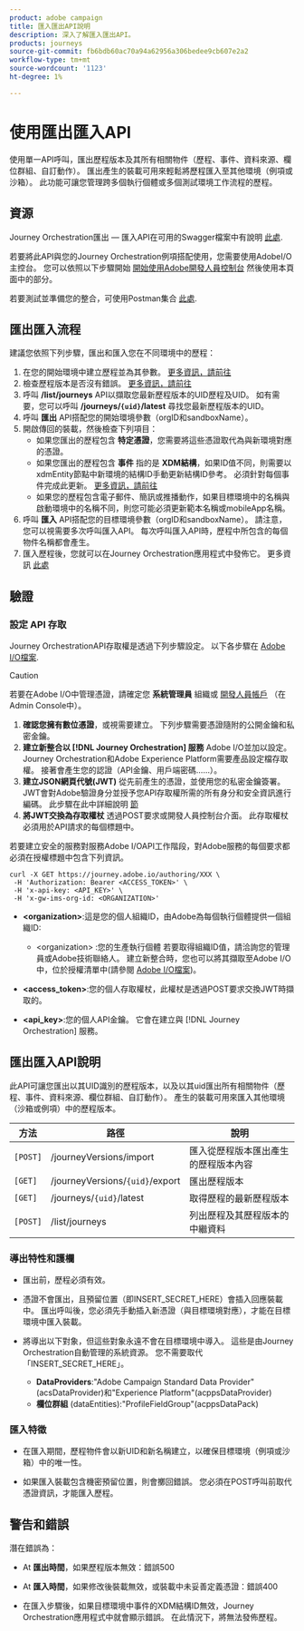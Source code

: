 ```yaml
---
product: adobe campaign
title: 匯入匯出API說明
description: 深入了解匯入匯出API。
products: journeys
source-git-commit: fb6bdb60ac70a94a62956a306bedee9cb607e2a2
workflow-type: tm+mt
source-wordcount: '1123'
ht-degree: 1%

---
```



# 使用匯出匯入API

使用單一API呼叫，匯出歷程版本及其所有相關物件（歷程、事件、資料來源、欄位群組、自訂動作）。 匯出產生的裝載可用來輕鬆將歷程匯入至其他環境（例項或沙箱）。
此功能可讓您管理跨多個執行個體或多個測試環境工作流程的歷程。


## 資源

Journey Orchestration匯出 — 匯入API在可用的Swagger檔案中有說明 [此處](https://adobedocs.github.io/JourneyAPI/docs/).

若要將此API與您的Journey Orchestration例項搭配使用，您需要使用AdobeI/O主控台。 您可以依照以下步驟開始 [開始使用Adobe開發人員控制台](https://www.adobe.io/apis/experienceplatform/console/docs.html#!AdobeDocs/adobeio-console/master/getting-started.md) 然後使用本頁面中的部分。

若要測試並準備您的整合，可使用Postman集合 [此處](https://raw.githubusercontent.com/AdobeDocs/JourneyAPI/master/postman-collections/Journey-Orchestration_Export-import-API_postman-collection.json).


## 匯出匯入流程

建議您依照下列步驟，匯出和匯入您在不同環境中的歷程：

1. 在您的開始環境中建立歷程並為其參數。 [更多資訊，請前往](https://experienceleague.adobe.com/docs/journeys/using/building-journeys/about-journey-building/journey.html)
1. 檢查歷程版本是否沒有錯誤。 [更多資訊，請前往](https://experienceleague.adobe.com/docs/journeys/using/building-journeys/testing-the-journey.html)
1. 呼叫 **/list/journeys** API以擷取您最新歷程版本的UID歷程及UID。 如有需要，您可以呼叫 **/journeys/`{uid}`/latest** 尋找您最新歷程版本的UID。
1. 呼叫 **匯出** API搭配您的開始環境參數（orgID和sandboxName）。
1. 開啟傳回的裝載，然後檢查下列項目：
   * 如果您匯出的歷程包含 **特定憑證**，您需要將這些憑證取代為與新環境對應的憑證。
   * 如果您匯出的歷程包含 **事件** 指的是 **XDM結構**，如果ID值不同，則需要以xdmEntity節點中新環境的結構ID手動更新結構ID參考。 必須針對每個事件完成此更新。 [更多資訊，請前往](https://experienceleague.adobe.com/docs/journeys/using/events-journeys/experience-event-schema.html)
   * 如果您的歷程包含電子郵件、簡訊或推播動作，如果目標環境中的名稱與啟動環境中的名稱不同，則您可能必須更新範本名稱或mobileApp名稱。
1. 呼叫 **匯入** API搭配您的目標環境參數（orgID和sandboxName）。 請注意，您可以視需要多次呼叫匯入API。 每次呼叫匯入API時，歷程中所包含的每個物件名稱都會產生。
1. 匯入歷程後，您就可以在Journey Orchestration應用程式中發佈它。 更多資訊 [此處](https://experienceleague.adobe.com/docs/journeys/using/building-journeys/publishing-the-journey.html)


## 驗證

### 設定 API 存取

Journey OrchestrationAPI存取權是透過下列步驟設定。 以下各步驟在 [Adobe I/O檔案](https://www.adobe.io/authentication/auth-methods.html#!AdobeDocs/adobeio-auth/master/AuthenticationOverview/ServiceAccountIntegration.md).

>[!CAUTION]
>
>若要在Adobe I/O中管理憑證，請確定您 <b>系統管理員</b> 組織或 [開發人員帳戶](https://helpx.adobe.com/tw/enterprise/using/manage-developers.html) （在Admin Console中）。

1. **確認您擁有數位憑證**，或視需要建立。 下列步驟需要憑證隨附的公開金鑰和私密金鑰。
1. **建立新整合以 [!DNL Journey Orchestration] 服務** Adobe I/O並加以設定。 Journey Orchestration和Adobe Experience Platform需要產品設定檔存取權。 接著會產生您的認證（API金鑰、用戶端密碼……）。
1. **建立JSON網頁代號(JWT)** 從先前產生的憑證，並使用您的私密金鑰簽署。 JWT會對Adobe驗證身分並授予您API存取權所需的所有身分和安全資訊進行編碼。 此步驟在此中詳細說明 [節](https://www.adobe.io/authentication/auth-methods.html#!AdobeDocs/adobeio-auth/master/JWT/JWT.md)
1. **將JWT交換為存取權杖** 透過POST要求或開發人員控制台介面。 此存取權杖必須用於API請求的每個標題中。

若要建立安全的服務對服務Adobe I/OAPI工作階段，對Adobe服務的每個要求都必須在授權標題中包含下列資訊。

```
curl -X GET https://journey.adobe.io/authoring/XXX \
 -H 'Authorization: Bearer <ACCESS_TOKEN>' \
 -H 'x-api-key: <API_KEY>' \
 -H 'x-gw-ims-org-id: <ORGANIZATION>'
```

* **&lt;organization>**:這是您的個人組織ID，由Adobe為每個執行個體提供一個組織ID:

   * &lt;organization> :您的生產執行個體
   若要取得組織ID值，請洽詢您的管理員或Adobe技術聯絡人。 建立新整合時，您也可以將其擷取至Adobe I/O中，位於授權清單中(請參閱 [Adobe I/O檔案](https://www.adobe.io/authentication.html))。

* **&lt;access_token>**:您的個人存取權杖，此權杖是透過POST要求交換JWT時擷取的。

* **&lt;api_key>**:您的個人API金鑰。 它會在建立與 [!DNL Journey Orchestration] 服務。



## 匯出匯入API說明

此API可讓您匯出以其UID識別的歷程版本，以及以其uid匯出所有相關物件（歷程、事件、資料來源、欄位群組、自訂動作）。
產生的裝載可用來匯入其他環境（沙箱或例項）中的歷程版本。

| 方法 | 路徑 | 說明 |
|---|---|---|
| `[POST]` | /journeyVersions/import | 匯入從歷程版本匯出產生的歷程版本內容 |
| `[GET]` | /journeyVersions/`{uid}`/export | 匯出歷程版本 |
| `[GET]` | /journeys/`{uid}`/latest | 取得歷程的最新歷程版本 |
| `[POST]` | /list/journeys | 列出歷程及其歷程版本的中繼資料 |


### 導出特性和護欄

* 匯出前，歷程必須有效。

* 憑證不會匯出，且預留位置（即INSERT_SECRET_HERE）會插入回應裝載中。
匯出呼叫後，您必須先手動插入新憑證（與目標環境對應），才能在目標環境中匯入裝載。

* 將導出以下對象，但這些對象永遠不會在目標環境中導入。 這些是由Journey Orchestration自動管理的系統資源。 您不需要取代「INSERT_SECRET_HERE」。
   * **DataProviders**:&quot;Adobe Campaign Standard Data Provider&quot;(acsDataProvider)和&quot;Experience Platform&quot;(acppsDataProvider)
   * **欄位群組** (dataEntities):&quot;ProfileFieldGroup&quot;(acppsDataPack)



### 匯入特徵

* 在匯入期間，歷程物件會以新UID和新名稱建立，以確保目標環境（例項或沙箱）中的唯一性。

* 如果匯入裝載包含機密預留位置，則會擲回錯誤。 您必須在POST呼叫前取代憑證資訊，才能匯入歷程。

## 警告和錯誤

潛在錯誤為：

* At **匯出時間**，如果歷程版本無效：錯誤500

* At **匯入時間**，如果修改後裝載無效，或裝載中未妥善定義憑證：錯誤400

* 在匯入步驟後，如果目標環境中事件的XDM結構ID無效，Journey Orchestration應用程式中就會顯示錯誤。 在此情況下，將無法發佈歷程。